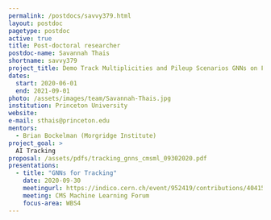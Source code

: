 ```yaml
---
permalink: /postdocs/savvy379.html
layout: postdoc
pagetype: postdoc
active: true
title: Post-doctoral researcher
postdoc-name: Savannah Thais
shortname: savvy379
project_title: Demo Track Multiplicities and Pileup Scenarios GNNs on FPGAs (Postdoc)
dates:
  start: 2020-06-01
  end: 2021-09-01
photo: /assets/images/team/Savannah-Thais.jpg
institution: Princeton University
website:
e-mail: sthais@princeton.edu
mentors:
  - Brian Bockelman (Morgridge Institute)
project_goal: >
  AI Tracking
proposal: /assets/pdfs/tracking_gnns_cmsml_09302020.pdf
presentations:
  - title: "GNNs for Tracking"
    date: 2020-09-30
    meetingurl: https://indico.cern.ch/event/952419/contributions/4041556/attachments/2112096/3553019/tracking_gnns_cmsml_09302020.pdf
    meeting: CMS Machine Learning Forum
    focus-area: WBS4
---
```

